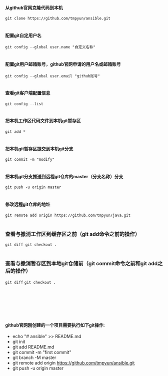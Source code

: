 
#### 从github官网克隆代码到本机
`git clone https://github.com/tmpyun/ansible.git`
<br></br>

#### 配置git自定用户名
`git config --global user.name "自定义名称"`
<br></br>

#### 配置git用户邮箱账号，github官网申请的用户名或邮箱账号
`git config --global user.email "github账号"`
<br></br>

#### 查看git客户端配置信息
`git config --list`
<br></br>

#### 把本机工作区代码文件到本机git暂存区
`git add * `
<br></br>

#### 把本机git暂存区提交到本机git分支
`git commit -m "modify"`
<br></br>

#### 把本机git分支推送到远程git仓库的master（分支名称）分支
`git push -u origin master`
<br></br>

#### 修改远程git仓库的地址
`git remote add origin https://github.com/tmpyun/java.git`
<br></br>

### 查看与撤消工作区到缓存区之前（git add命令之前的操作）
`git diff
git checkout .`
<br></br>

### 查看与撤消暂存区到本地git仓储前（git commit命令之前和git add之后的操作）
`git diff`
`git checkout .`
<br></br>


<br></br>
<br></br>

#### github官网刚创建的一个项目需要执行如下git操作:
+ echo "# ansible" >> README.md
+ git init
+ git add README.md
+ git commit -m "first commit"
+ git branch -M master
+ git remote add origin https://github.com/tmpyun/ansible.git
+ git push -u origin master

